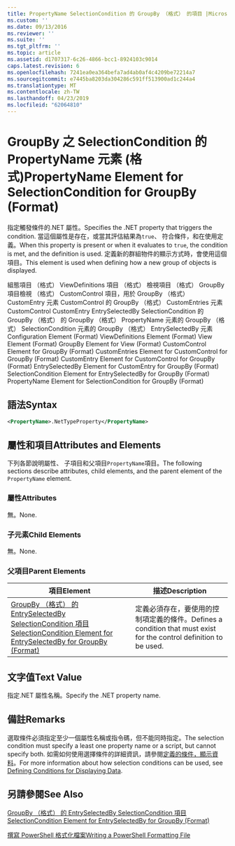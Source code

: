 ```yaml
---
title: PropertyName SelectionCondition 的 GroupBy （格式） 的項目 |Microsoft Docs
ms.custom: ''
ms.date: 09/13/2016
ms.reviewer: ''
ms.suite: ''
ms.tgt_pltfrm: ''
ms.topic: article
ms.assetid: d1707317-6c26-4866-bcc1-8924103c9014
caps.latest.revision: 6
ms.openlocfilehash: 7241ea0ea364befa7ad4ab0af4c4209be72214a7
ms.sourcegitcommit: e7445ba8203da304286c591ff513900ad1c244a4
ms.translationtype: MT
ms.contentlocale: zh-TW
ms.lasthandoff: 04/23/2019
ms.locfileid: "62064810"
---
```

# <a name="propertyname-element-for-selectioncondition-for-groupby-format"></a><span data-ttu-id="bd091-102">GroupBy 之 SelectionCondition 的 PropertyName 元素 (格式)</span><span class="sxs-lookup"><span data-stu-id="bd091-102">PropertyName Element for SelectionCondition for GroupBy (Format)</span></span>

<span data-ttu-id="bd091-103">指定觸發條件的.NET 屬性。</span><span class="sxs-lookup"><span data-stu-id="bd091-103">Specifies the .NET property that triggers the condition.</span></span> <span data-ttu-id="bd091-104">當這個屬性是存在，或當其評估結果為`true`、 符合條件，和在使用定義。</span><span class="sxs-lookup"><span data-stu-id="bd091-104">When this property is present or when it evaluates to `true`, the condition is met, and the definition is used.</span></span> <span data-ttu-id="bd091-105">定義新的群組物件的顯示方式時，會使用這個項目。</span><span class="sxs-lookup"><span data-stu-id="bd091-105">This element is used when defining how a new group of objects is displayed.</span></span>

<span data-ttu-id="bd091-106">組態項目 （格式） ViewDefinitions 項目 （格式） 檢視項目 （格式） GroupBy 項目檢視 （格式） CustomControl 項目，用於 GroupBy （格式） CustomEntry 元素 CustomControl 的 GroupBy （格式） CustomEntries 元素CustomControl CustomEntry EntrySelectedBy SelectionCondition 的 GroupBy （格式） 的 GroupBy （格式） PropertyName 元素的 GroupBy （格式） SelectionCondition 元素的 GroupBy （格式） EntrySelectedBy 元素</span><span class="sxs-lookup"><span data-stu-id="bd091-106">Configuration Element (Format) ViewDefinitions Element (Format) View Element (Format) GroupBy Element for View (Format) CustomControl Element for GroupBy (Format) CustomEntries Element for CustomControl for GroupBy (Format) CustomEntry Element for CustomControl for GroupBy (Format) EntrySelectedBy Element for CustomEntry for GroupBy (Format) SelectionCondition Element for EntrySelectedBy for GroupBy (Format) PropertyName Element for SelectionCondition for GroupBy (Format)</span></span>

## <a name="syntax"></a><span data-ttu-id="bd091-107">語法</span><span class="sxs-lookup"><span data-stu-id="bd091-107">Syntax</span></span>

```xml
<PropertyName>.NetTypeProperty</PropertyName>
```

## <a name="attributes-and-elements"></a><span data-ttu-id="bd091-108">屬性和項目</span><span class="sxs-lookup"><span data-stu-id="bd091-108">Attributes and Elements</span></span>

<span data-ttu-id="bd091-109">下列各節說明屬性、 子項目和父項目`PropertyName`項目。</span><span class="sxs-lookup"><span data-stu-id="bd091-109">The following sections describe attributes, child elements, and the parent element of the `PropertyName` element.</span></span>

### <a name="attributes"></a><span data-ttu-id="bd091-110">屬性</span><span class="sxs-lookup"><span data-stu-id="bd091-110">Attributes</span></span>

<span data-ttu-id="bd091-111">無。</span><span class="sxs-lookup"><span data-stu-id="bd091-111">None.</span></span>

### <a name="child-elements"></a><span data-ttu-id="bd091-112">子元素</span><span class="sxs-lookup"><span data-stu-id="bd091-112">Child Elements</span></span>

<span data-ttu-id="bd091-113">無。</span><span class="sxs-lookup"><span data-stu-id="bd091-113">None.</span></span>

### <a name="parent-elements"></a><span data-ttu-id="bd091-114">父項目</span><span class="sxs-lookup"><span data-stu-id="bd091-114">Parent Elements</span></span>

|<span data-ttu-id="bd091-115">項目</span><span class="sxs-lookup"><span data-stu-id="bd091-115">Element</span></span>|<span data-ttu-id="bd091-116">描述</span><span class="sxs-lookup"><span data-stu-id="bd091-116">Description</span></span>|
|-------------|-----------------|
|[<span data-ttu-id="bd091-117">GroupBy （格式） 的 EntrySelectedBy SelectionCondition 項目</span><span class="sxs-lookup"><span data-stu-id="bd091-117">SelectionCondition Element for EntrySelectedBy for GroupBy (Format)</span></span>](./selectioncondition-element-for-entryselectedby-for-groupby-format.md)|<span data-ttu-id="bd091-118">定義必須存在，要使用的控制項定義的條件。</span><span class="sxs-lookup"><span data-stu-id="bd091-118">Defines a condition that must exist for the control definition to be used.</span></span>|

## <a name="text-value"></a><span data-ttu-id="bd091-119">文字值</span><span class="sxs-lookup"><span data-stu-id="bd091-119">Text Value</span></span>

<span data-ttu-id="bd091-120">指定.NET 屬性名稱。</span><span class="sxs-lookup"><span data-stu-id="bd091-120">Specify the .NET property name.</span></span>

## <a name="remarks"></a><span data-ttu-id="bd091-121">備註</span><span class="sxs-lookup"><span data-stu-id="bd091-121">Remarks</span></span>

<span data-ttu-id="bd091-122">選取條件必須指定至少一個屬性名稱或指令碼，但不能同時指定。</span><span class="sxs-lookup"><span data-stu-id="bd091-122">The selection condition must specify a least one property name or a script, but cannot specify both.</span></span> <span data-ttu-id="bd091-123">如需如何使用選擇條件的詳細資訊，請參閱[定義的條件，顯示資料](./defining-conditions-for-displaying-data.md)。</span><span class="sxs-lookup"><span data-stu-id="bd091-123">For more information about how selection conditions can be used, see [Defining Conditions for Displaying Data](./defining-conditions-for-displaying-data.md).</span></span>

## <a name="see-also"></a><span data-ttu-id="bd091-124">另請參閱</span><span class="sxs-lookup"><span data-stu-id="bd091-124">See Also</span></span>

[<span data-ttu-id="bd091-125">GroupBy （格式） 的 EntrySelectedBy SelectionCondition 項目</span><span class="sxs-lookup"><span data-stu-id="bd091-125">SelectionCondition Element for EntrySelectedBy for GroupBy (Format)</span></span>](./selectioncondition-element-for-entryselectedby-for-groupby-format.md)

[<span data-ttu-id="bd091-126">撰寫 PowerShell 格式化檔案</span><span class="sxs-lookup"><span data-stu-id="bd091-126">Writing a PowerShell Formatting File</span></span>](./writing-a-powershell-formatting-file.md)
